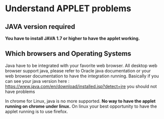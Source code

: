 # Understand APPLET problems #

## JAVA version required ##

**You have to install JAVA 1.7 or higher to have the applet working.**

## Which browsers and Operating Systems ##

Java have to be integrated with your favorite web browser.
All desktop web browser support java, please refer to Oracle java documentation or your web browser documentation to have the integration running.
Basically if you can see your java version here : https://www.java.com/en/download/installed.jsp?detect=jre you should not have problems


In chrome for Linux, java is no more supported. **No way to have the applet running on chrome under linux.**
On linux your best opportunity to have the applet running is to use firefox.